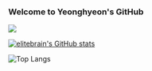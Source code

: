 ### Welcome to Yeonghyeon's GitHub

<!--
**elitebrain/elitebrain** is a ✨ _special_ ✨ repository because its `README.md` (this file) appears on your GitHub profile.

Here are some ideas to get you started:

- 🔭 I’m currently working on ...
- 🌱 I’m currently learning ...
- 👯 I’m looking to collaborate on ...
- 🤔 I’m looking for help with ...
- 💬 Ask me about ...
- 📫 How to reach me: ...
- 😄 Pronouns: ...
- ⚡ Fun fact: ...
-->

<!--
![](./profile-3d-contrib/profile-gitblock.svg)
-->

<img src="https://api.opgc.me/githubs/users/elitebrain/tag/?theme=basic" />

<!--
![elitebrain's GitHub stats](https://github-readme-stats.vercel.app/api?username=elitebrain&include_all_commits=true&count_private=true&theme=vue&show_icons=true&hide=stars,prs)
-->
[![elitebrain's GitHub stats](https://github-readme-stats.vercel.app/api?username=elitebrain&hide=stars&count_private=true&show_icons=true&theme=vue)](https://github.com/elitebrain)


![Top Langs](https://github-readme-stats.vercel.app/api/top-langs/?username=elitebrain&layout=compact&theme=vue)
